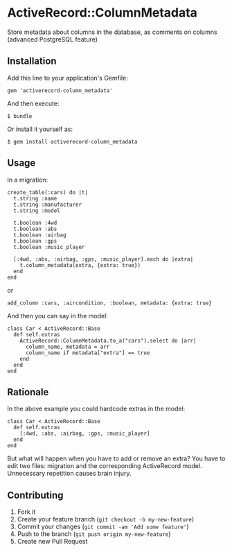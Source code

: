# ActiveRecord::ColumnMetadata

Store metadata about columns in the database, as comments on columns (advanced PostgreSQL feature)

## Installation

Add this line to your application's Gemfile:

    gem 'activerecord-column_metadata'

And then execute:

    $ bundle

Or install it yourself as:

    $ gem install activerecord-column_metadata

## Usage

In a migration:

    create_table(:cars) do |t|
      t.string :name
      t.string :manufacturer
      t.string :model
    
      t.boolean :4wd
      t.boolean :abs
      t.boolean :airbag
      t.boolean :gps
      t.boolean :music_player
    
      [:4wd, :abs, :airbag, :gps, :music_player].each do |extra|
        t.column_metadata(extra, {extra: true})
      end
    end

or

    add_column :cars, :aircondition, :boolean, metadata: {extra: true}

And then you can say in the model:

    class Car < ActiveRecord::Base
      def self.extras
        ActiveRecord::ColumnMetadata.to_a("cars").select do |arr|
          column_name, metadata = arr
          column_name if metadata["extra"] == true
        end
      end
    end

## Rationale

In the above example you could hardcode extras in the model:

    class Car < ActiveRecord::Base
      def self.extras
        [:4wd, :abs, :airbag, :gps, :music_player]
      end
    end

But what will happen when you have to add or remove an extra? You have to edit two files: migration and the corresponding ActiveRecord model. Unnecessary repetition
causes brain injury.

## Contributing

1. Fork it
2. Create your feature branch (`git checkout -b my-new-feature`)
3. Commit your changes (`git commit -am 'Add some feature'`)
4. Push to the branch (`git push origin my-new-feature`)
5. Create new Pull Request

